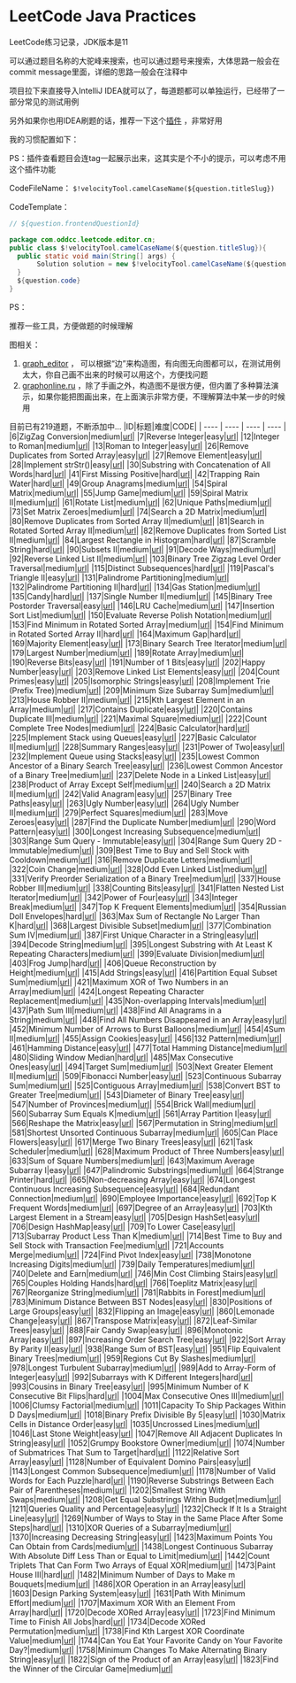 # LeetCode Java Practices
LeetCode练习记录，JDK版本是11

可以通过题目名称的大驼峰来搜索，也可以通过题号来搜索，大体思路一般会在commit message里面，详细的思路一般会在注释中

项目拉下来直接导入IntelliJ IDEA就可以了，每道题都可以单独运行，已经带了一部分常见的测试用例



另外如果你也用IDEA刷题的话，推荐一下这个[插件](https://plugins.jetbrains.com/plugin/12132-leetcode-editor) ，非常好用

我的习惯配置如下：

PS：插件查看题目会连tag一起展示出来，这其实是个不小的提示，可以考虑不用这个插件功能

CodeFileName： `$!velocityTool.camelCaseName(${question.titleSlug})`

CodeTemplate：

```java
// ${question.frontendQuestionId}

package com.oddcc.leetcode.editor.cn;
public class $!velocityTool.camelCaseName(${question.titleSlug}){
  public static void main(String[] args) {
       Solution solution = new $!velocityTool.camelCaseName(${question.titleSlug})().new Solution();
  }
  ${question.code}
}
```



PS：

推荐一些工具，方便做题的时候理解

图相关：

1. [graph_editor](https://csacademy.com/app/graph_editor) ， 可以根据“边”来构造图，有向图无向图都可以，在测试用例太大，你自己画不出来的时候可以用这个，方便找问题
2. [graphonline.ru](https://graphonline.ru/en/?graph=Planar) ，除了手画之外，构造图不是很方便，但内置了多种算法演示，如果你能把图画出来，在上面演示非常方便，不理解算法中某一步的时候用


<!--question list generated below here, don't DELETE this line-->
目前已有219道题，不断添加中…
|ID|标题|难度|CODE|
| ---- | ---- | ---- | ---- |
|6|ZigZag Conversion|medium|[url](baidu.com)|
|7|Reverse Integer|easy|[url](baidu.com)|
|12|Integer to Roman|medium|[url](baidu.com)|
|13|Roman to Integer|easy|[url](baidu.com)|
|26|Remove Duplicates from Sorted Array|easy|[url](baidu.com)|
|27|Remove Element|easy|[url](baidu.com)|
|28|Implement strStr()|easy|[url](baidu.com)|
|30|Substring with Concatenation of All Words|hard|[url](baidu.com)|
|41|First Missing Positive|hard|[url](baidu.com)|
|42|Trapping Rain Water|hard|[url](baidu.com)|
|49|Group Anagrams|medium|[url](baidu.com)|
|54|Spiral Matrix|medium|[url](baidu.com)|
|55|Jump Game|medium|[url](baidu.com)|
|59|Spiral Matrix II|medium|[url](baidu.com)|
|61|Rotate List|medium|[url](baidu.com)|
|62|Unique Paths|medium|[url](baidu.com)|
|73|Set Matrix Zeroes|medium|[url](baidu.com)|
|74|Search a 2D Matrix|medium|[url](baidu.com)|
|80|Remove Duplicates from Sorted Array II|medium|[url](baidu.com)|
|81|Search in Rotated Sorted Array II|medium|[url](baidu.com)|
|82|Remove Duplicates from Sorted List II|medium|[url](baidu.com)|
|84|Largest Rectangle in Histogram|hard|[url](baidu.com)|
|87|Scramble String|hard|[url](baidu.com)|
|90|Subsets II|medium|[url](baidu.com)|
|91|Decode Ways|medium|[url](baidu.com)|
|92|Reverse Linked List II|medium|[url](baidu.com)|
|103|Binary Tree Zigzag Level Order Traversal|medium|[url](baidu.com)|
|115|Distinct Subsequences|hard|[url](baidu.com)|
|119|Pascal's Triangle II|easy|[url](baidu.com)|
|131|Palindrome Partitioning|medium|[url](baidu.com)|
|132|Palindrome Partitioning II|hard|[url](baidu.com)|
|134|Gas Station|medium|[url](baidu.com)|
|135|Candy|hard|[url](baidu.com)|
|137|Single Number II|medium|[url](baidu.com)|
|145|Binary Tree Postorder Traversal|easy|[url](baidu.com)|
|146|LRU Cache|medium|[url](baidu.com)|
|147|Insertion Sort List|medium|[url](baidu.com)|
|150|Evaluate Reverse Polish Notation|medium|[url](baidu.com)|
|153|Find Minimum in Rotated Sorted Array|medium|[url](baidu.com)|
|154|Find Minimum in Rotated Sorted Array II|hard|[url](baidu.com)|
|164|Maximum Gap|hard|[url](baidu.com)|
|169|Majority Element|easy|[url](baidu.com)|
|173|Binary Search Tree Iterator|medium|[url](baidu.com)|
|179|Largest Number|medium|[url](baidu.com)|
|189|Rotate Array|medium|[url](baidu.com)|
|190|Reverse Bits|easy|[url](baidu.com)|
|191|Number of 1 Bits|easy|[url](baidu.com)|
|202|Happy Number|easy|[url](baidu.com)|
|203|Remove Linked List Elements|easy|[url](baidu.com)|
|204|Count Primes|easy|[url](baidu.com)|
|205|Isomorphic Strings|easy|[url](baidu.com)|
|208|Implement Trie (Prefix Tree)|medium|[url](baidu.com)|
|209|Minimum Size Subarray Sum|medium|[url](baidu.com)|
|213|House Robber II|medium|[url](baidu.com)|
|215|Kth Largest Element in an Array|medium|[url](baidu.com)|
|217|Contains Duplicate|easy|[url](baidu.com)|
|220|Contains Duplicate III|medium|[url](baidu.com)|
|221|Maximal Square|medium|[url](baidu.com)|
|222|Count Complete Tree Nodes|medium|[url](baidu.com)|
|224|Basic Calculator|hard|[url](baidu.com)|
|225|Implement Stack using Queues|easy|[url](baidu.com)|
|227|Basic Calculator II|medium|[url](baidu.com)|
|228|Summary Ranges|easy|[url](baidu.com)|
|231|Power of Two|easy|[url](baidu.com)|
|232|Implement Queue using Stacks|easy|[url](baidu.com)|
|235|Lowest Common Ancestor of a Binary Search Tree|easy|[url](baidu.com)|
|236|Lowest Common Ancestor of a Binary Tree|medium|[url](baidu.com)|
|237|Delete Node in a Linked List|easy|[url](baidu.com)|
|238|Product of Array Except Self|medium|[url](baidu.com)|
|240|Search a 2D Matrix II|medium|[url](baidu.com)|
|242|Valid Anagram|easy|[url](baidu.com)|
|257|Binary Tree Paths|easy|[url](baidu.com)|
|263|Ugly Number|easy|[url](baidu.com)|
|264|Ugly Number II|medium|[url](baidu.com)|
|279|Perfect Squares|medium|[url](baidu.com)|
|283|Move Zeroes|easy|[url](baidu.com)|
|287|Find the Duplicate Number|medium|[url](baidu.com)|
|290|Word Pattern|easy|[url](baidu.com)|
|300|Longest Increasing Subsequence|medium|[url](baidu.com)|
|303|Range Sum Query - Immutable|easy|[url](baidu.com)|
|304|Range Sum Query 2D - Immutable|medium|[url](baidu.com)|
|309|Best Time to Buy and Sell Stock with Cooldown|medium|[url](baidu.com)|
|316|Remove Duplicate Letters|medium|[url](baidu.com)|
|322|Coin Change|medium|[url](baidu.com)|
|328|Odd Even Linked List|medium|[url](baidu.com)|
|331|Verify Preorder Serialization of a Binary Tree|medium|[url](baidu.com)|
|337|House Robber III|medium|[url](baidu.com)|
|338|Counting Bits|easy|[url](baidu.com)|
|341|Flatten Nested List Iterator|medium|[url](baidu.com)|
|342|Power of Four|easy|[url](baidu.com)|
|343|Integer Break|medium|[url](baidu.com)|
|347|Top K Frequent Elements|medium|[url](baidu.com)|
|354|Russian Doll Envelopes|hard|[url](baidu.com)|
|363|Max Sum of Rectangle No Larger Than K|hard|[url](baidu.com)|
|368|Largest Divisible Subset|medium|[url](baidu.com)|
|377|Combination Sum IV|medium|[url](baidu.com)|
|387|First Unique Character in a String|easy|[url](baidu.com)|
|394|Decode String|medium|[url](baidu.com)|
|395|Longest Substring with At Least K Repeating Characters|medium|[url](baidu.com)|
|399|Evaluate Division|medium|[url](baidu.com)|
|403|Frog Jump|hard|[url](baidu.com)|
|406|Queue Reconstruction by Height|medium|[url](baidu.com)|
|415|Add Strings|easy|[url](baidu.com)|
|416|Partition Equal Subset Sum|medium|[url](baidu.com)|
|421|Maximum XOR of Two Numbers in an Array|medium|[url](baidu.com)|
|424|Longest Repeating Character Replacement|medium|[url](baidu.com)|
|435|Non-overlapping Intervals|medium|[url](baidu.com)|
|437|Path Sum III|medium|[url](baidu.com)|
|438|Find All Anagrams in a String|medium|[url](baidu.com)|
|448|Find All Numbers Disappeared in an Array|easy|[url](baidu.com)|
|452|Minimum Number of Arrows to Burst Balloons|medium|[url](baidu.com)|
|454|4Sum II|medium|[url](baidu.com)|
|455|Assign Cookies|easy|[url](baidu.com)|
|456|132 Pattern|medium|[url](baidu.com)|
|461|Hamming Distance|easy|[url](baidu.com)|
|477|Total Hamming Distance|medium|[url](baidu.com)|
|480|Sliding Window Median|hard|[url](baidu.com)|
|485|Max Consecutive Ones|easy|[url](baidu.com)|
|494|Target Sum|medium|[url](baidu.com)|
|503|Next Greater Element II|medium|[url](baidu.com)|
|509|Fibonacci Number|easy|[url](baidu.com)|
|523|Continuous Subarray Sum|medium|[url](baidu.com)|
|525|Contiguous Array|medium|[url](baidu.com)|
|538|Convert BST to Greater Tree|medium|[url](baidu.com)|
|543|Diameter of Binary Tree|easy|[url](baidu.com)|
|547|Number of Provinces|medium|[url](baidu.com)|
|554|Brick Wall|medium|[url](baidu.com)|
|560|Subarray Sum Equals K|medium|[url](baidu.com)|
|561|Array Partition I|easy|[url](baidu.com)|
|566|Reshape the Matrix|easy|[url](baidu.com)|
|567|Permutation in String|medium|[url](baidu.com)|
|581|Shortest Unsorted Continuous Subarray|medium|[url](baidu.com)|
|605|Can Place Flowers|easy|[url](baidu.com)|
|617|Merge Two Binary Trees|easy|[url](baidu.com)|
|621|Task Scheduler|medium|[url](baidu.com)|
|628|Maximum Product of Three Numbers|easy|[url](baidu.com)|
|633|Sum of Square Numbers|medium|[url](baidu.com)|
|643|Maximum Average Subarray I|easy|[url](baidu.com)|
|647|Palindromic Substrings|medium|[url](baidu.com)|
|664|Strange Printer|hard|[url](baidu.com)|
|665|Non-decreasing Array|easy|[url](baidu.com)|
|674|Longest Continuous Increasing Subsequence|easy|[url](baidu.com)|
|684|Redundant Connection|medium|[url](baidu.com)|
|690|Employee Importance|easy|[url](baidu.com)|
|692|Top K Frequent Words|medium|[url](baidu.com)|
|697|Degree of an Array|easy|[url](baidu.com)|
|703|Kth Largest Element in a Stream|easy|[url](baidu.com)|
|705|Design HashSet|easy|[url](baidu.com)|
|706|Design HashMap|easy|[url](baidu.com)|
|709|To Lower Case|easy|[url](baidu.com)|
|713|Subarray Product Less Than K|medium|[url](baidu.com)|
|714|Best Time to Buy and Sell Stock with Transaction Fee|medium|[url](baidu.com)|
|721|Accounts Merge|medium|[url](baidu.com)|
|724|Find Pivot Index|easy|[url](baidu.com)|
|738|Monotone Increasing Digits|medium|[url](baidu.com)|
|739|Daily Temperatures|medium|[url](baidu.com)|
|740|Delete and Earn|medium|[url](baidu.com)|
|746|Min Cost Climbing Stairs|easy|[url](baidu.com)|
|765|Couples Holding Hands|hard|[url](baidu.com)|
|766|Toeplitz Matrix|easy|[url](baidu.com)|
|767|Reorganize String|medium|[url](baidu.com)|
|781|Rabbits in Forest|medium|[url](baidu.com)|
|783|Minimum Distance Between BST Nodes|easy|[url](baidu.com)|
|830|Positions of Large Groups|easy|[url](baidu.com)|
|832|Flipping an Image|easy|[url](baidu.com)|
|860|Lemonade Change|easy|[url](baidu.com)|
|867|Transpose Matrix|easy|[url](baidu.com)|
|872|Leaf-Similar Trees|easy|[url](baidu.com)|
|888|Fair Candy Swap|easy|[url](baidu.com)|
|896|Monotonic Array|easy|[url](baidu.com)|
|897|Increasing Order Search Tree|easy|[url](baidu.com)|
|922|Sort Array By Parity II|easy|[url](baidu.com)|
|938|Range Sum of BST|easy|[url](baidu.com)|
|951|Flip Equivalent Binary Trees|medium|[url](baidu.com)|
|959|Regions Cut By Slashes|medium|[url](baidu.com)|
|978|Longest Turbulent Subarray|medium|[url](baidu.com)|
|989|Add to Array-Form of Integer|easy|[url](baidu.com)|
|992|Subarrays with K Different Integers|hard|[url](baidu.com)|
|993|Cousins in Binary Tree|easy|[url](baidu.com)|
|995|Minimum Number of K Consecutive Bit Flips|hard|[url](baidu.com)|
|1004|Max Consecutive Ones III|medium|[url](baidu.com)|
|1006|Clumsy Factorial|medium|[url](baidu.com)|
|1011|Capacity To Ship Packages Within D Days|medium|[url](baidu.com)|
|1018|Binary Prefix Divisible By 5|easy|[url](baidu.com)|
|1030|Matrix Cells in Distance Order|easy|[url](baidu.com)|
|1035|Uncrossed Lines|medium|[url](baidu.com)|
|1046|Last Stone Weight|easy|[url](baidu.com)|
|1047|Remove All Adjacent Duplicates In String|easy|[url](baidu.com)|
|1052|Grumpy Bookstore Owner|medium|[url](baidu.com)|
|1074|Number of Submatrices That Sum to Target|hard|[url](baidu.com)|
|1122|Relative Sort Array|easy|[url](baidu.com)|
|1128|Number of Equivalent Domino Pairs|easy|[url](baidu.com)|
|1143|Longest Common Subsequence|medium|[url](baidu.com)|
|1178|Number of Valid Words for Each Puzzle|hard|[url](baidu.com)|
|1190|Reverse Substrings Between Each Pair of Parentheses|medium|[url](baidu.com)|
|1202|Smallest String With Swaps|medium|[url](baidu.com)|
|1208|Get Equal Substrings Within Budget|medium|[url](baidu.com)|
|1211|Queries Quality and Percentage|easy|[url](baidu.com)|
|1232|Check If It Is a Straight Line|easy|[url](baidu.com)|
|1269|Number of Ways to Stay in the Same Place After Some Steps|hard|[url](baidu.com)|
|1310|XOR Queries of a Subarray|medium|[url](baidu.com)|
|1370|Increasing Decreasing String|easy|[url](baidu.com)|
|1423|Maximum Points You Can Obtain from Cards|medium|[url](baidu.com)|
|1438|Longest Continuous Subarray With Absolute Diff Less Than or Equal to Limit|medium|[url](baidu.com)|
|1442|Count Triplets That Can Form Two Arrays of Equal XOR|medium|[url](baidu.com)|
|1473|Paint House III|hard|[url](baidu.com)|
|1482|Minimum Number of Days to Make m Bouquets|medium|[url](baidu.com)|
|1486|XOR Operation in an Array|easy|[url](baidu.com)|
|1603|Design Parking System|easy|[url](baidu.com)|
|1631|Path With Minimum Effort|medium|[url](baidu.com)|
|1707|Maximum XOR With an Element From Array|hard|[url](baidu.com)|
|1720|Decode XORed Array|easy|[url](baidu.com)|
|1723|Find Minimum Time to Finish All Jobs|hard|[url](baidu.com)|
|1734|Decode XORed Permutation|medium|[url](baidu.com)|
|1738|Find Kth Largest XOR Coordinate Value|medium|[url](baidu.com)|
|1744|Can You Eat Your Favorite Candy on Your Favorite Day?|medium|[url](baidu.com)|
|1758|Minimum Changes To Make Alternating Binary String|easy|[url](baidu.com)|
|1822|Sign of the Product of an Array|easy|[url](baidu.com)|
|1823|Find the Winner of the Circular Game|medium|[url](baidu.com)|
